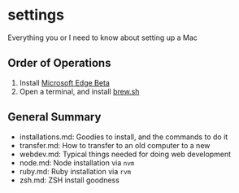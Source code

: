 # settings

Everything you or I need to know about setting up a Mac

## Order of Operations

1. Install [Microsoft Edge Beta](https://www.microsoftedgeinsider.com/en-us/download)
1. Open a terminal, and install [brew.sh](https://brew.sh/)



## General Summary

* installations.md: Goodies to install, and the commands to do it
* transfer.md: How to transfer to an old computer to a new
* webdev.md: Typical things needed for doing web development
* node.md: Node installation via `nvm`
* ruby.md: Ruby installation via `rvm`
* zsh.md: ZSH install goodness

